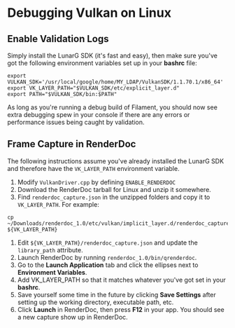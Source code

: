 # Debugging Vulkan on Linux

## Enable Validation Logs

Simply install the LunarG SDK (it's fast and easy), then make sure you've got the following
environment variables set up in your **bashrc** file:

```
export VULKAN_SDK='/usr/local/google/home/MY_LDAP/VulkanSDK/1.1.70.1/x86_64'
export VK_LAYER_PATH="$VULKAN_SDK/etc/explicit_layer.d"
export PATH="$VULKAN_SDK/bin:$PATH"
```

As long as you're running a debug build of Filament, you should now see extra debugging spew in your
console if there are any errors or performance issues being caught by validation.

## Frame Capture in RenderDoc

The following instructions assume you've already installed the LunarG SDK and therefore have the
`VK_LAYER_PATH` environment variable.

1. Modify `VulkanDriver.cpp` by defining `ENABLE_RENDERDOC`
1. Download the RenderDoc tarball for Linux and unzip it somewhere.
1. Find `renderdoc_capture.json` in the unzipped folders and copy it to `VK_LAYER_PATH`. For
example:
```
cp ~/Downloads/renderdoc_1.0/etc/vulkan/implicit_layer.d/renderdoc_capture.json ${VK_LAYER_PATH}
```
1. Edit `${VK_LAYER_PATH}/renderdoc_capture.json` and update the `library_path` attribute.
1. Launch RenderDoc by running `renderdoc_1.0/bin/qrenderdoc`.
1. Go to the **Launch Application** tab and click the ellipses next to **Environment Variables**.
1. Add VK_LAYER_PATH so that it matches whatever you've got set in your **bashrc**.
1. Save yourself some time in the future by clicking **Save Settings** after setting up the working
directory, executable path, etc.
1. Click **Launch** in RenderDoc, then press **F12** in your app.  You should see a new capture show up in
RenderDoc.
